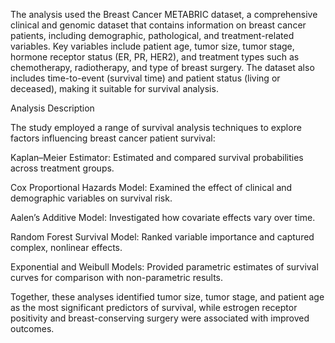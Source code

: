 The analysis used the Breast Cancer METABRIC dataset, a comprehensive clinical and genomic dataset that contains information on breast cancer patients, including demographic, pathological, and treatment-related variables. Key variables include patient age, tumor size, tumor stage, hormone receptor status (ER, PR, HER2), and treatment types such as chemotherapy, radiotherapy, and type of breast surgery. The dataset also includes time-to-event (survival time) and patient status (living or deceased), making it suitable for survival analysis.

Analysis Description

The study employed a range of survival analysis techniques to explore factors influencing breast cancer patient survival:

Kaplan–Meier Estimator: Estimated and compared survival probabilities across treatment groups.

Cox Proportional Hazards Model: Examined the effect of clinical and demographic variables on survival risk.

Aalen’s Additive Model: Investigated how covariate effects vary over time.

Random Forest Survival Model: Ranked variable importance and captured complex, nonlinear effects.

Exponential and Weibull Models: Provided parametric estimates of survival curves for comparison with non-parametric results.

Together, these analyses identified tumor size, tumor stage, and patient age as the most significant predictors of survival, while estrogen receptor positivity and breast-conserving surgery were associated with improved outcomes.
